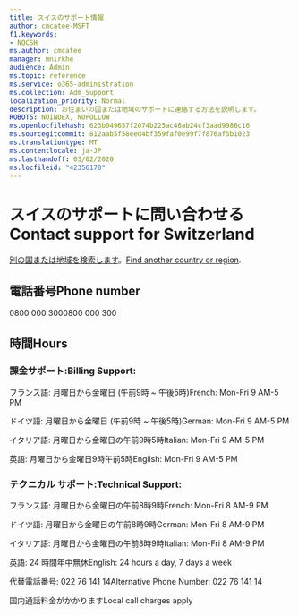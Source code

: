 ```yaml
---
title: スイスのサポート情報
author: cmcatee-MSFT
f1.keywords:
- NOCSH
ms.author: cmcatee
manager: mnirkhe
audience: Admin
ms.topic: reference
ms.service: o365-administration
ms.collection: Adm_Support
localization_priority: Normal
description: お住まいの国または地域のサポートに連絡する方法を説明します。
ROBOTS: NOINDEX, NOFOLLOW
ms.openlocfilehash: 623b049657f2074b225ac46ab24cf3aad9986c16
ms.sourcegitcommit: 812aab5f58eed4bf359faf0e99f7f876af5b1023
ms.translationtype: MT
ms.contentlocale: ja-JP
ms.lasthandoff: 03/02/2020
ms.locfileid: "42356178"
---
```

# <a name="contact-support-for-switzerland"></a><span data-ttu-id="7ea69-103">スイスのサポートに問い合わせる</span><span class="sxs-lookup"><span data-stu-id="7ea69-103">Contact support for Switzerland</span></span>

<span data-ttu-id="7ea69-104">[別の国または地域を検索します](../contact-support-for-business-products.md)。</span><span class="sxs-lookup"><span data-stu-id="7ea69-104">[Find another country or region](../contact-support-for-business-products.md).</span></span>

## <a name="phone-number"></a><span data-ttu-id="7ea69-105">電話番号</span><span class="sxs-lookup"><span data-stu-id="7ea69-105">Phone number</span></span>
<span data-ttu-id="7ea69-106">0800 000 300</span><span class="sxs-lookup"><span data-stu-id="7ea69-106">0800 000 300</span></span>

## <a name="hours"></a><span data-ttu-id="7ea69-107">時間</span><span class="sxs-lookup"><span data-stu-id="7ea69-107">Hours</span></span>
### <a name="billing-support"></a><span data-ttu-id="7ea69-108">課金サポート:</span><span class="sxs-lookup"><span data-stu-id="7ea69-108">Billing Support:</span></span>

<span data-ttu-id="7ea69-109">フランス語: 月曜日から金曜日 (午前9時 ~ 午後5時)</span><span class="sxs-lookup"><span data-stu-id="7ea69-109">French: Mon-Fri 9 AM-5 PM</span></span>

<span data-ttu-id="7ea69-110">ドイツ語: 月曜日から金曜日 (午前9時 ~ 午後5時)</span><span class="sxs-lookup"><span data-stu-id="7ea69-110">German: Mon-Fri 9 AM-5 PM</span></span>

<span data-ttu-id="7ea69-111">イタリア語: 月曜日から金曜日の午前9時5時</span><span class="sxs-lookup"><span data-stu-id="7ea69-111">Italian: Mon-Fri 9 AM-5 PM</span></span>

<span data-ttu-id="7ea69-112">英語: 月曜日から金曜日9時午前5時</span><span class="sxs-lookup"><span data-stu-id="7ea69-112">English: Mon-Fri 9 AM-5 PM</span></span>

### <a name="technical-support"></a><span data-ttu-id="7ea69-113">テクニカル サポート:</span><span class="sxs-lookup"><span data-stu-id="7ea69-113">Technical Support:</span></span>

<span data-ttu-id="7ea69-114">フランス語: 月曜日から金曜日の午前8時9時</span><span class="sxs-lookup"><span data-stu-id="7ea69-114">French: Mon-Fri 8 AM-9 PM</span></span>

<span data-ttu-id="7ea69-115">ドイツ語: 月曜日から金曜日の午前8時9時</span><span class="sxs-lookup"><span data-stu-id="7ea69-115">German: Mon-Fri 8 AM-9 PM</span></span>

<span data-ttu-id="7ea69-116">イタリア語: 月曜日から金曜日の午前8時9時</span><span class="sxs-lookup"><span data-stu-id="7ea69-116">Italian: Mon-Fri 8 AM-9 PM</span></span>

<span data-ttu-id="7ea69-117">英語: 24 時間年中無休</span><span class="sxs-lookup"><span data-stu-id="7ea69-117">English: 24 hours a day, 7 days a week</span></span>

<span data-ttu-id="7ea69-118">代替電話番号: 022 76 141 14</span><span class="sxs-lookup"><span data-stu-id="7ea69-118">Alternative Phone Number: 022 76 141 14</span></span>

<span data-ttu-id="7ea69-119">国内通話料金がかかります</span><span class="sxs-lookup"><span data-stu-id="7ea69-119">Local call charges apply</span></span>
